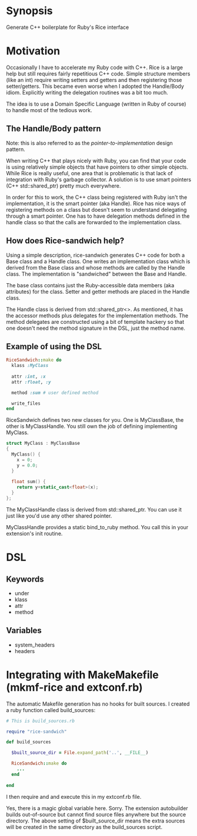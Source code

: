 # Synopsis

Generate C++ boilerplate for Ruby's Rice interface

# Motivation

Occasionally I have to accelerate my Ruby code with C++.  Rice is a
large help but still requires fairly repetitious C++ code.  Simple
structure members (like an int) require writing setters and getters
and then registering those setter/getters.  This became even worse
when I adopted the Handle/Body idiom.  Explicitly writing the
delegation routines was a bit too much.

The idea is to use a Domain Specific Language (written in Ruby of
course) to handle most of the tedious work.

## The Handle/Body pattern

Note: this is also referred to as the _pointer-to-implementation_ design pattern.

When writing C++ that plays nicely with Ruby, you can find that your
code is using relatively simple objects that have pointers to other
simple objects.  While Rice is really useful, one area that is
problematic is that lack of integration with Ruby's garbage collector.
A solution is to use smart pointers (C++ std::shared_ptr) pretty much
everywhere.

In order for this to work, the C++ class being registered with Ruby
isn't the implementation, it is the smart pointer (aka Handle).  Rice
has nice ways of registering methods on a class but doesn't seem to
understand delegating through a smart pointer.  One has to have
delegation methods defined in the handle class so that the calls are
forwarded to the implementation class.

## How does Rice-sandwich help?

Using a simple description, rice-sandwich generates C++ code for both
a Base class and a Handle class.  One writes an implementation class
which is derived from the Base class and whose methods are called by
the Handle class.  The implementation is "sandwiched" between the Base
and Handle.

The base class contains just the Ruby-accessible data members (aka
attributes) for the class.  Setter and getter methods are placed in
the Handle class.

The Handle class is derived from std::shared_ptr<>.  As mentioned, it
has the accessor methods plus delegates for the implementation
methods.  The method delegates are constructed using a bit of template
hackery so that one doesn't need the method signature in the DSL, just
the method name.


## Example of using the DSL

```ruby
RiceSandwich::make do
  klass :MyClass
  
  attr :int, :x
  attr :float, :y

  method :sum # user defined method

  write_files
end
```

RiceSandwich defines two new classes for you.  One is MyClassBase, the
other is MyClassHandle.  You still own the job of defining
implementing MyClass.

```c++
struct MyClass : MyClassBase
{
  MyClass() {
    x = 0;
    y = 0.0;
  }
  
  float sum() {
    return y+static_cast<float>(x);
  }
};
```

The MyClassHandle class is derived from std::shared_ptr<MyClass>.  You
can use it just like you'd use any other shared pointer.

MyClassHandle provides a static bind_to_ruby method.  You call this in
your extension's init routine.

# DSL

## Keywords

* under
* klass
* attr
* method

## Variables

* system_headers
* headers

# Integrating with MakeMakefile (mkmf-rice and extconf.rb)

The automatic Makefile generation has no hooks for built sources.  I
created a ruby function called build_sources:

```ruby
# This is build_sources.rb

require "rice-sandwich"

def build_sources

  $built_source_dir = File.expand_path('..', __FILE__)

  RiceSandwich::make do
    ...
  end
  
end
```

I then require and and execute this in my extconf.rb file.

Yes, there is a magic global variable here.  Sorry.  The extension
autobuilder builds out-of-source but cannot find source files anywhere
but the source directory.  The above setting of $built_source_dir
means the extra sources will be created in the same directory as the
build_sources script.

